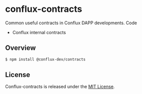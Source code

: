 # conflux-contracts
Common useful contracts in Conflux DAPP developments. Code

* Conflux internal contracts


## Overview

```sh
$ npm install @conflux-dev/contracts
```


## License

Conflux-contracts is released under the [MIT License](LICENSE).